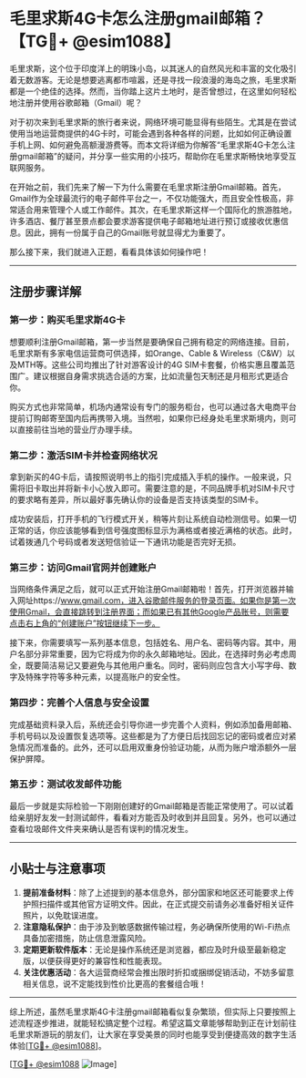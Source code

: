 # 毛里求斯4G卡怎么注册gmail邮箱？【TG💪+ @esim1088】

毛里求斯，这个位于印度洋上的明珠小岛，以其迷人的自然风光和丰富的文化吸引着无数游客。无论是想要逃离都市喧嚣，还是寻找一段浪漫的海岛之旅，毛里求斯都是一个绝佳的选择。然而，当你踏上这片土地时，是否曾想过，在这里如何轻松地注册并使用谷歌邮箱（Gmail）呢？

对于初次来到毛里求斯的旅行者来说，网络环境可能显得有些陌生。尤其是在尝试使用当地运营商提供的4G卡时，可能会遇到各种各样的问题，比如如何正确设置手机上网、如何避免高额漫游费等。而本文将详细为你解答“毛里求斯4G卡怎么注册gmail邮箱”的疑问，并分享一些实用的小技巧，帮助你在毛里求斯畅快地享受互联网服务。

在开始之前，我们先来了解一下为什么需要在毛里求斯注册Gmail邮箱。首先，Gmail作为全球最流行的电子邮件平台之一，不仅功能强大，而且安全性极高，非常适合用来管理个人或工作邮件。其次，在毛里求斯这样一个国际化的旅游胜地，许多酒店、餐厅甚至景点都会要求游客提供电子邮箱地址进行预订或接收优惠信息。因此，拥有一份属于自己的Gmail账号就显得尤为重要了。

那么接下来，我们就进入正题，看看具体该如何操作吧！

---

## 注册步骤详解

### 第一步：购买毛里求斯4G卡

想要顺利注册Gmail邮箱，第一步当然是要确保自己拥有稳定的网络连接。目前，毛里求斯有多家电信运营商可供选择，如Orange、Cable & Wireless（C&W）以及MTH等。这些公司均推出了针对游客设计的4G SIM卡套餐，价格实惠且覆盖范围广。建议根据自身需求挑选合适的方案，比如流量包天制还是月租形式更适合你。

购买方式也非常简单，机场内通常设有专门的服务柜台，也可以通过各大电商平台提前订购邮寄至国内后再携带入境。当然啦，如果你已经身处毛里求斯境内，则可以直接前往当地的营业厅办理手续。

### 第二步：激活SIM卡并检查网络状况

拿到新买的4G卡后，请按照说明书上的指引完成插入手机的操作。一般来说，只需将旧卡取出并将新卡小心放入即可。需要注意的是，不同品牌手机对SIM卡尺寸的要求略有差异，所以最好事先确认你的设备是否支持该类型的SIM卡。

成功安装后，打开手机的飞行模式开关，稍等片刻让系统自动检测信号。如果一切正常的话，你应该能够看到信号强度图标显示为满格或者接近满格的状态。此时，试着拨通几个号码或者发送短信验证一下通讯功能是否完好无损。

### 第三步：访问Gmail官网并创建账户

当网络条件满足之后，就可以正式开始注册Gmail邮箱啦！首先，打开浏览器并输入网址https://www.gmail.com，进入谷歌邮件服务的登录页面。如果你是第一次使用Gmail，会直接跳转到注册界面；而如果已有其他Google产品账号，则需要点击右上角的“创建账户”按钮继续下一步。

接下来，你需要填写一系列基本信息，包括姓名、用户名、密码等内容。其中，用户名部分非常重要，因为它将成为你的永久邮箱地址。因此，在选择时务必考虑周全，既要简洁易记又要避免与其他用户重名。同时，密码则应包含大小写字母、数字及特殊字符等多种元素，以提高账户的安全性。

### 第四步：完善个人信息与安全设置

完成基础资料录入后，系统还会引导你进一步完善个人资料，例如添加备用邮箱、手机号码以及设置恢复选项等。这些都是为了方便日后找回忘记的密码或者应对紧急情况而准备的。此外，还可以启用双重身份验证功能，从而为账户增添额外一层保护屏障。

### 第五步：测试收发邮件功能

最后一步就是实际检验一下刚刚创建好的Gmail邮箱是否能正常使用了。可以试着给亲朋好友发一封测试邮件，看看对方能否及时收到并且回复。另外，也可以通过查看垃圾邮件文件夹来确认是否有误判的情况发生。

---

## 小贴士与注意事项

1. **提前准备材料**：除了上述提到的基本信息外，部分国家和地区还可能要求上传护照扫描件或其他官方证明文件。因此，在正式提交前请务必准备好相关证件照片，以免耽误进度。
2. **注意隐私保护**：由于涉及到敏感数据传输过程，务必确保所使用的Wi-Fi热点具备加密措施，防止信息泄露风险。
3. **定期更新软件版本**：无论是操作系统还是浏览器，都应及时升级至最新稳定版，以便获得更好的兼容性和性能表现。
4. **关注优惠活动**：各大运营商经常会推出限时折扣或捆绑促销活动，不妨多留意相关信息，说不定能找到性价比更高的套餐组合哦！

---

综上所述，虽然毛里求斯4G卡注册gmail邮箱看似复杂繁琐，但实际上只要按照上述流程逐步推进，就能轻松搞定整个过程。希望这篇文章能够帮助到正在计划前往毛里求斯游玩的朋友们，让大家在享受美景的同时也能享受到便捷高效的数字生活体验[[TG💪+ @esim1088](https://t.me/s/esim1088)]。

[[TG💪+ @esim1088](https://t.me/s/esim1088) ![Image](https://i.postimg.cc/4NQfJmqS/Snipaste-2025-05-13-00-14-12.png)]